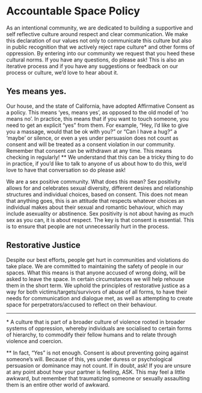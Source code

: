 # Accountable Space Policy

As an intentional community, we are dedicated to building a supportive and self reflective culture around respect and clear communication. We make this declaration of our values not only to communicate this culture but also in public recognition that we actively reject rape culture\* and other forms of oppression. By entering into our community we request that you heed these cultural norms. If you have any questions, do please ask! This is also an iterative process and if you have any suggestions or feedback on our process or culture, we’d love to hear about it. 

## Yes means yes.
Our house, and the state of California, have adopted Affirmative Consent as a policy. This means ‘yes, means yes’, as opposed to the old model of ‘no means no’. In practice, this means that if you want to touch someone, you need to get an explicit “yes” from them. For example, “Hey, I’d like to give you a massage, would that be ok with you?” or “Can I have a hug?” a ‘maybe’ or silence, or even a yes under persuasion does not count as consent and will be treated as a consent violation in our community. Remember that consent can be withdrawn at any time. This means checking in regularly! \*\* We understand that this can be a tricky thing to do in practice, if you’d like to talk to anyone of us about how to do this, we’d love to have that conversation so do please ask!

We are a sex positive community. What does this mean? Sex positivity allows for and celebrates sexual diversity, different desires and relationship structures and individual choices, based on consent. This does not mean that anything goes, this is an attitude that respects whatever choices an individual makes about their sexual and romantic behaviour, which may include asexuality or abstinence. Sex positivity is not about having as much sex as you can, it is about respect. The key is that consent is essential. This is to ensure that people are not unnecessarily hurt in the process. 

## Restorative Justice

Despite our best efforts, people get hurt in communities and violations do take place. We are committed to maintaining the safety of people in our spaces. What this means is that anyone accused of wrong doing, will be asked to leave the space. In certain circumstances we will help rehouse them in the short term. We uphold the principles of restorative justice as a way for both victims/targets/survivors of abuse of all forms, to have their needs for communication and dialogue met, as well as attempting to create space for perpetrators/accused to reflect on their behaviour. 

---
\* A culture that is part of a broader culture of violence rooted in broader systems of oppression, whereby individuals are socialised to certain forms of hierarchy, to commodify their fellow humans and to relate through violence and coercion. 

\*\* In fact, “Yes” is not enough. Consent is about preventing going against someone’s will. Because of this, yes under duress or psychological persuasion or dominance may not count. If in doubt, ask! If you are unsure at any point about how your partner is feeling, ASK. This may feel a little awkward, but remember that traumatizing someone or sexually assaulting them is an entire other world of awkward.
